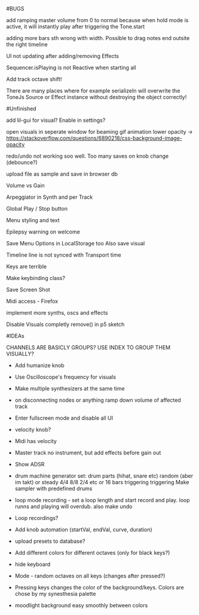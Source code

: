 #BUGS

add ramping master volume from 0 to normal because when hold mode is active, it will instantly play after triggering the Tone.start

adding more bars sth wrong with width. Possible to drag notes end outsite the right timeline

UI not updating after adding/removing Effects

Sequencer.isPlaying is not Reactive when starting all 

Add track octave shift!

There are many places where for example serializeIn will overwrite the ToneJs Source or Effect instance without destroying the object correctly!

#Unfinished

add lil-gui for visual? Enable in settings?

open visuals in seperate window for beaming
gif animation lower opacity -> https://stackoverflow.com/questions/6890218/css-background-image-opacity

redo/undo not working soo well. Too many saves on knob change (debounce?)

upload file as sample and save in browser db

Volume vs Gain

Arpeggiator in Synth and per Track

Global Play / Stop button

Menu styling and text

Epilepsy warning on welcome

Save Menu Options in LocalStorage too
  Also save visual

Timeline line is not synced with Transport time

Keys are terrible

Make keybinding class?

Save Screen Shot

Midi access - Firefox

implement more synths, oscs and effects

Disable Visuals completly remove() in p5 sketch




#IDEAs


CHANNELS ARE BASICLY GROUPS? USE INDEX TO GROUP THEM VISUALLY?

- Add humanize knob

- Use Oscilloscope's frequency for visuals

- Make multiple synthesizers at the same time


- on disconnecting nodes or anything ramp down volume of affected track

- Enter fullscreen mode and disable all UI

- velocity knob?
- Midi has velocity

- Master track no instrument, but add effects before gain out
- Show ADSR 
- drum machine generator
  set: drum parts (hihat, snare etc) 
       random (aber im takt) or steady 4/4 8/8 2/4 etc or 16 bars triggering triggering
  Make sampler with predefined drums 
       

- loop mode recording - set a loop length and start record and play. loop runns and playing will overdub. also make undo 


- Loop recordings?
- Add knob automation (startVal, endVal, curve, duration)

- upload presets to database? 


- Add different colors for different octaves (only for black keys?)
- hide keyboard
- Mode - random octaves on all keys (changes after pressed?)
- Pressing keys changes the color of the background/keys. Colors are chose by my synesthesia palette
- moodlight background easy smoothly between colors